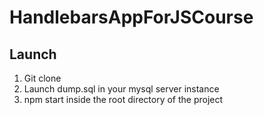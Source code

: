 # HandlebarsAppForJSCourse

## Launch

1. Git clone
2. Launch dump.sql in your mysql server instance
3. npm start inside the root directory of the project
